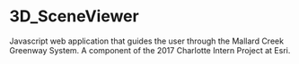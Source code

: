 # 3D_SceneViewer
Javascript web application that guides the user through the Mallard Creek Greenway System.  A component of the 2017 Charlotte Intern Project at Esri.

